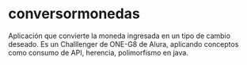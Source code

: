 # conversormonedas
Aplicación que convierte la moneda ingresada en un tipo de cambio deseado. Es un Challlenger de ONE-G8 de Alura, aplicando conceptos como consumo de API, herencia, polimorfismo en java.
